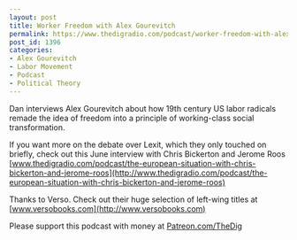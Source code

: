 ```yaml
---
layout: post
title: Worker Freedom with Alex Gourevitch
permalink: https://www.thedigradio.com/podcast/worker-freedom-with-alex-gourevitch/index.html
post_id: 1396
categories: 
- Alex Gourevitch
- Labor Movement
- Podcast
- Political Theory
---
```


Dan interviews Alex Gourevitch about how 19th century US labor radicals remade the idea of freedom into a principle of working-class social transformation.

If you want more on the debate over Lexit, which they only touched on briefly, check out this June interview with Chris Bickerton and Jerome Roos 
[www.thedigradio.com/podcast/the-european-situation-with-chris-bickerton-and-jerome-roos](http://www.thedigradio.com/podcast/the-european-situation-with-chris-bickerton-and-jerome-roos)

Thanks to Verso. Check out their huge selection of left-wing titles at 
[www.versobooks.com](http://www.versobooks.com)

Please support this podcast with money at 
[Patreon.com/TheDig](http://Patreon.com/TheDig)
